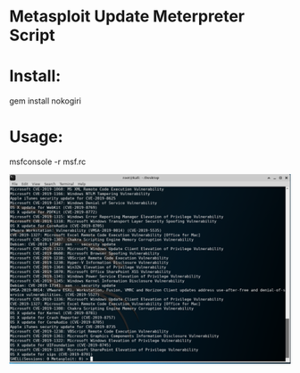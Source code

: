 # Metasploit Update Meterpreter Script 

# Install:

gem install nokogiri

# Usage:
msfconsole -r msf.rc

<img src="https://raw.githubusercontent.com/antichown/msfmeterpreterscript/master/msf.png">
